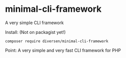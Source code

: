 # minimal-cli-framework

A very simple CLI framework

Install: (Not on packagist yet!)

    composer require diversen/minimal-cli-framework


Point: A very simple and very fast CLI framework for PHP

